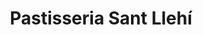 ---
title: "Pastisseria Sant Llehí"
url: /sant-antoni-de-vilamajor/pastisseria-sant-llehi/
shop: Konditorei
---